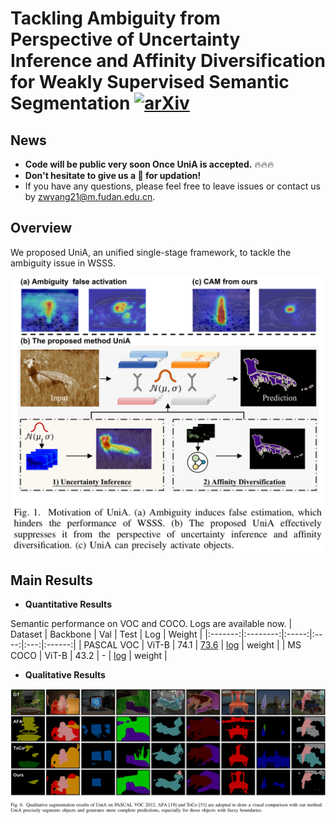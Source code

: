 # Tackling Ambiguity from Perspective of Uncertainty Inference and Affinity Diversification for Weakly Supervised Semantic Segmentation [![arXiv](https://img.shields.io/badge/arXiv-2303.02506-b31b1b.svg)](https://arxiv.org/pdf/2404.08195.pdf)
## News

* **Code will be public very soon Once UniA is accepted.** 🔥🔥🔥
* **Don't hesitate to give us a :star2: for updation!**
* If you have any questions, please feel free to leave issues or contact us by zwyang21@m.fudan.edu.cn.

## Overview
We proposed UniA, an unified single-stage framework, to tackle the ambiguity issue in WSSS. 
<p align="middle">
<img src="/sources/overview.png" alt="UniA pipeline" width="500px">
</p>


## Main Results

* **Quantitative Results**
  
Semantic performance on VOC and COCO. Logs are available now.
| Dataset | Backbone |  Val  | Test | Log | Weight |
|:-------:|:--------:|:-----:|:----:|:---:|:------:|
|   PASCAL VOC   |   ViT-B  | 74.1  | [73.6](http://host.robots.ox.ac.uk:8080/anonymous/YZGTOM.html) | [log](logs/voc_train.log) | weight      |
|   MS COCO  |   ViT-B  |  43.2 |   -  | [log](logs/coco_train.log) | weight       |

* **Qualitative Results**
  
<p align="middle">
<img src="/sources/results1.png" alt="UniA results" width="1200px">
</p>

